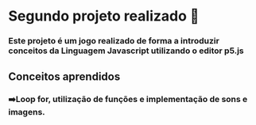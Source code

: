 # Segundo projeto realizado 🚀

### Este projeto é um jogo realizado de forma a introduzir conceitos da Linguagem Javascript utilizando o editor p5.js

## Conceitos aprendidos

### ➡️Loop for, utilização de funções e implementação de sons e imagens.
